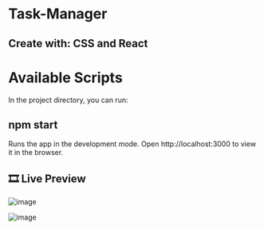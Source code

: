 # Task-Manager
## Create with: CSS and React

# Available Scripts

In the project directory, you can run:

## npm start

Runs the app in the development mode.
Open http://localhost:3000 to view it in the browser.

## 🎞️ Live Preview 
![image](https://github.com/vaidanicu/Task-Manager/assets/64326133/9ca95901-a61f-4f41-b7be-076565fde029)

![image](https://github.com/vaidanicu/Task-Manager/assets/64326133/5c605d6b-0fee-4b10-8c59-341dfd3c121d)



